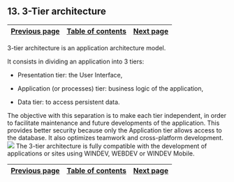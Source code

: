 
## 13. 3-Tier architecture
			

| [Previous page](../Concepts_WD/1410087061.md) | [Table of contents](../Concepts_WD/1410087098.md) | [Next page](../Concepts_WD/1410087063.md) |
| --- | --- | --- |



<a name="NOTE1"></a>
<a name="NOTE1_1"></a>
3-tier architecture is an application architecture model.

It consists in dividing an application into 3 tiers:

- Presentation tier: the User Interface,

- Application (or processes) tier: business logic of the application,

- Data tier: to access persistent data.




The objective with this separation is to make each tier independent, in order to facilitate maintenance and future developments of the application. This provides better security because only the Application tier allows access to the database. It also optimizes teamwork and cross-platform development. ![](https://doc.pcsoft.fr/en-US/images/image.awp?langid=3&name=3tiers.gif)
The 3-tier architecture is fully compatible with the development of applications or sites using WINDEV, WEBDEV or WINDEV Mobile.



| [Previous page](../Concepts_WD/1410087061.md) | [Table of contents](../Concepts_WD/1410087098.md) | [Next page](../Concepts_WD/1410087063.md) |
| --- | --- | --- |




